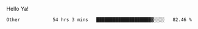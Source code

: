 Hello Ya!

<!--START_SECTION:waka-->

```text
Other            54 hrs 3 mins   ████████████████████▓░░░░   82.46 %
```

<!--END_SECTION:waka-->
